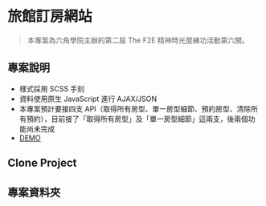# 旅館訂房網站
> 本專案為六角學院主辦的第二屆 The F2E 精神時光屋練功活動第六關。

## 專案說明
- 樣式採用 SCSS 手刻
- 資料使用原生 JavaScript 進行 AJAX/JSON
- 本專案預計要接四支 API（取得所有房型、單一房型細節、預約房型、清除所有預約），目前接了「取得所有房型」及「單一房型細節」這兩支，後兩個功能尚未完成
- [DEMO](https://gretema.github.io/2019F2E-HotelBookingSite/)

## Clone Project

## 專案資料夾
